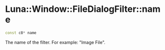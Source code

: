 # Luna::Window::FileDialogFilter::name

```c++
const c8* name
```

The name of the filter. For example: "Image File". 


